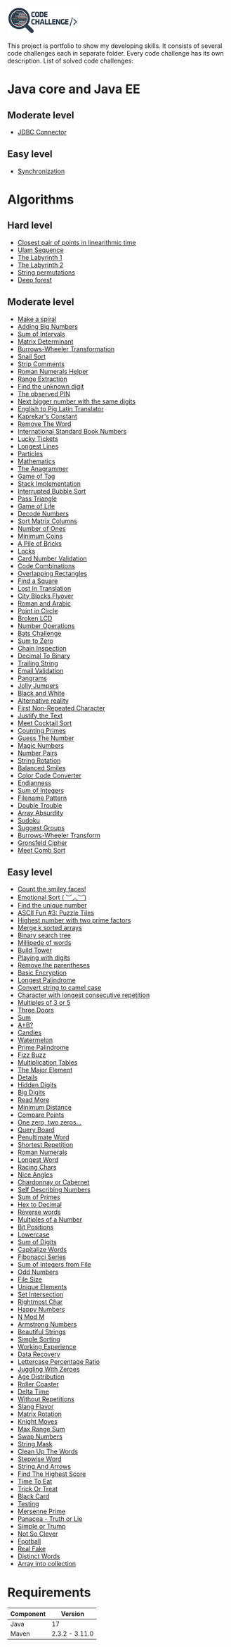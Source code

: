 ![Main Logo](code-challenge.png)

This project is portfolio to show my developing skills. 
It consists of several code challenges each in separate folder.
Every code challenge has its own description. 
List of solved code challenges:

Java core and Java EE
=====================

Moderate level
--------------
* [JDBC Connector](javaee/moderate/jdbc-connector/README.md)

Easy level
----------
* [Synchronization](javaee/easy/synchronization/README.md)


Algorithms
==========

Hard level
----------
* [Closest pair of points in linearithmic time](algorithms/hard/closestpairofpoints/README.md)
* [Ulam Sequence](algorithms/hard/ulam-sequence/README.md)
* [The Labyrinth 1](algorithms/hard/labyrinth/README.md)
* [The Labyrinth 2](algorithms/hard/labyrinth2/README.md)
* [String permutations](algorithms/hard/string-permutations/README.md)
* [Deep forest](algorithms/hard/deepforest/README.md)


Moderate level
--------------
* [Make a spiral](algorithms/moderate/makeaspiral/README.md)
* [Adding Big Numbers](algorithms/moderate/addingbignumbers/README.md)
* [Sum of Intervals](algorithms/moderate/sumofintervals/README.md)
* [Matrix Determinant](algorithms/moderate/matrixdeterminant/README.md)
* [Burrows-Wheeler Transformation](algorithms/moderate/burrows-wheeler-transformation/README.md)
* [Snail Sort](algorithms/moderate/snailsort/README.md)
* [Strip Comments](algorithms/moderate/stripcomments/README.md)
* [Roman Numerals Helper](algorithms/moderate/romannumeralshelper/README.md)
* [Range Extraction](algorithms/moderate/rangeextraction/README.md)
* [Find the unknown digit](algorithms/moderate/unknowndigit/README.md)
* [The observed PIN](algorithms/moderate/theobservedpin/README.md)
* [Next bigger number with the same digits](algorithms/moderate/nextbiggernumber/README.md)
* [English to Pig Latin Translator](algorithms/moderate/pig-latin/README.md)
* [Kaprekar's Constant](algorithms/moderate/kaprekars-constant/README.md)
* [Remove The Word](algorithms/moderate/remove-the-letters/README.md)
* [International Standard Book Numbers](algorithms/moderate/isbn/README.md)
* [Lucky Tickets](algorithms/moderate/lucky-tickets/README.md)
* [Longest Lines](algorithms/moderate/longest-lines/README.md)
* [Particles](algorithms/moderate/particles/README.md)
* [Mathematics](algorithms/moderate/math/README.md)
* [The Anagrammer](algorithms/moderate/anagrammer/README.md)
* [Game of Tag](algorithms/moderate/fifteen/README.md)
* [Stack Implementation](algorithms/moderate/stack-implementation/README.md)
* [Interrupted Bubble Sort](algorithms/moderate/interrupted-bubble-sort/README.md)
* [Pass Triangle](algorithms/moderate/pass-triangle/README.md)
* [Game of Life](algorithms/moderate/game-of-life/README.md)
* [Decode Numbers](algorithms/moderate/decode-numbers/README.md)
* [Sort Matrix Columns](algorithms/moderate/sort-matrix-columns/README.md)
* [Number of Ones](algorithms/moderate/number-of-ones/README.md)
* [Minimum Coins](algorithms/moderate/minimum-coins/README.md)
* [A Pile of Bricks](algorithms/moderate/a-pile-of-bricks/README.md)
* [Locks](algorithms/moderate/locks/README.md)
* [Card Number Validation](algorithms/moderate/card-number-validation/README.md)
* [Code Combinations](algorithms/moderate/code-combinations/README.md)
* [Overlapping Rectangles](algorithms/moderate/overlapping-rectangles/README.md)
* [Find a Square](algorithms/moderate/find-a-square/README.md)
* [Lost In Translation](algorithms/moderate/lost-in-translation/README.md)
* [City Blocks Flyover](algorithms/moderate/city-blocks-flyover/README.md)
* [Roman and Arabic](algorithms/moderate/roman-and-arabic/README.md)
* [Point in Circle](algorithms/moderate/point-in-circle/README.md)
* [Broken LCD](/moderatebroken-lcd/README.md)
* [Number Operations](algorithms/moderate/number-operations/README.md)
* [Bats Challenge](algorithms/moderate/bats-challenge/README.md)
* [Sum to Zero](algorithms/moderate/sum-to-zero/README.md)
* [Chain Inspection](algorithms/moderate/chain-inspection/README.md)
* [Decimal To Binary](algorithms/moderate/decimal-to-binary/README.md)
* [Trailing String](algorithms/moderate/trailing-string/README.md)
* [Email Validation](algorithms/moderate/email-validation/README.md)
* [Pangrams](algorithms/moderate/pangrams/README.md)
* [Jolly Jumpers](algorithms/moderate/jolly-jumpers/README.md)
* [Black and White](algorithms/moderate/black-and-white/README.md)
* [Alternative reality](algorithms/moderate/alternative-reality/README.md)
* [First Non-Repeated Character](algorithms/moderate/first-non-repeated-character/README.md)
* [Justify the Text](algorithms/moderate/justify-the-text/README.md)
* [Meet Cocktail Sort](algorithms/moderate/meet-cocktail-sort/README.md)
* [Counting Primes](algorithms/moderate/counting-primes/README.md)
* [Guess The Number](algorithms/moderate/guess-the-number/README.md)
* [Magic Numbers](algorithms/moderate/magic-numbers/README.md)
* [Number Pairs](algorithms/moderate/number-pairs/README.md)
* [String Rotation](algorithms/moderate/string-rotation/README.md)
* [Balanced Smiles](algorithms/moderate/balanced-smiles/README.md)
* [Color Code Converter](algorithms/moderate/color-code-converter/README.md)
* [Endianness](algorithms/moderate/endianness/README.md)
* [Sum of Integers](algorithms/moderate/sum-of-integers/README.md)
* [Filename Pattern](algorithms/moderate/filename-pattern/README.md)
* [Double Trouble](algorithms/moderate/double-trouble/README.md)
* [Array Absurdity](algorithms/moderate/array-absurdity/README.md)
* [Sudoku](algorithms/moderate/sudoku/README.md)
* [Suggest Groups](algorithms/moderate/suggest-groups/README.md)
* [Burrows-Wheeler Transform](algorithms/moderate/burrows-wheeler-transform/README.md)
* [Gronsfeld Cipher](algorithms/moderate/gronsfeld-cipher/README.md)
* [Meet Comb Sort](algorithms/moderate/meet-comb-sort/README.md)

Easy level
----------
* [Count the smiley faces!](algorithms/easy/countthesmileyfaces/README.md)
* [Emotional Sort ( ︶︿︶)](algorithms/easy/emotionalsort/README.md)
* [Find the unique number](algorithms/easy/uniquenumber/README.md)
* [ASCII Fun #3: Puzzle Tiles](algorithms/easy/puzzletiles/README.md)
* [Highest number with two prime factors](algorithms/easy/highestnumber/README.md)
* [Merge k sorted arrays](algorithms/easy/mergesortedarrays/README.md)
* [Binary search tree](algorithms/easy/binarysearchtree/README.md)
* [Millipede of words](algorithms/easy/millipedeofwords/README.md)
* [Build Tower](algorithms/easy/buildtower/README.md)
* [Playing with digits](algorithms/easy/playingwithdigits/README.md)
* [Remove the parentheses](algorithms/easy/removetheparentheses/README.md)
* [Basic Encryption](algorithms/easy/basicencryption/README.md)
* [Longest Palindrome](algorithms/easy/longestpalindrome/README.md)
* [Convert string to camel case](algorithms/easy/tocamelcase/README.md)
* [Character with longest consecutive repetition](algorithms/easy/characterwithlongest/README.md)
* [Multiples of 3 or 5](algorithms/easy/multiples3or5/README.md)
* [Three Doors](algorithms/easy/theedoors/README.md)
* [Sum](algorithms/easy/sum/README.md)
* [A+B?](algorithms/easy/aplusb/README.md)
* [Candies](algorithms/easy/candies/README.md)
* [Watermelon](algorithms/easy/watermelon/src/README.md)
* [Prime Palindrome](algorithms/easy/prime-palindrome/README.md)
* [Fizz Buzz](algorithms/easy/fizz-buzz/README.md)
* [Multiplication Tables](algorithms/easy/multiplication-tables/README.md)
* [The Major Element](/easy/the-major-element/README.md)
* [Details](/easy/details/README.md)
* [Hidden Digits](algorithms/easy/hidden-digits/README.md)
* [Big Digits](algorithms/easy/big-digits/README.md)
* [Read More](algorithms/easy/read-more/README.md)
* [Minimum Distance](algorithms/easy/minimum-distance/README.md)
* [Compare Points](algorithms/easy/compare-points/README.md)
* [One zero, two zeros...](algorithms/easy/one-zero-two-zeros/README.md)
* [Query Board](algorithms/easy/query-board/README.md)
* [Penultimate Word](algorithms/easy/penultimate-word/README.md)
* [Shortest Repetition](algorithms/easy/shortest-repetition/README.md) 
* [Roman Numerals](algorithms/easy/roman-numerals/README.md)
* [Longest Word](algorithms/easy/longest-word/README.md)
* [Racing Chars](algorithms/easy/racing-chars/README.md)
* [Nice Angles](algorithms/easy/nice-angles/README.md)
* [Chardonnay or Cabernet](algorithms/easy/chardonnay-or-cabernet/README.md)
* [Self Describing Numbers](algorithms/easy/self-describing-numbers/README.md)
* [Sum of Primes](algorithms/easy/sum-of-primes/README.md)
* [Hex to Decimal](algorithms/easy/hex-to-decimal/README.md)
* [Reverse words](algorithms/easy/reverse-words/README.md)
* [Multiples of a Number](algorithms/easy/multiples-of-a-number/README.md)
* [Bit Positions](algorithms/easy/bit-positions/README.md)
* [Lowercase](algorithms/easy/lowercase/README.md)
* [Sum of Digits](algorithms/easy/sum-of-digits/README.md)
* [Capitalize Words](algorithms/easy/capitalize-words/README.md)
* [Fibonacci Series](algorithms/easy/fibonacci-series/README.md)
* [Sum of Integers from File](algorithms/easy/sum-of-integers-from-file/README.md)
* [Odd Numbers](algorithms/easy/odd-numbers/README.md)
* [File Size](algorithms/easy/file-size/README.md)
* [Unique Elements](algorithms/easy/unique-elements/README.md)
* [Set Intersection](algorithms/easy/set-intersection/README.md)
* [Rightmost Char](algorithms/easy/rightmost-char/README.md)
* [Happy Numbers](algorithms/easy/happy-numbers/README.md)
* [N Mod M](algorithms/easy/n-mod-m/README.md)
* [Armstrong Numbers](algorithms/easy/armstrong-numbers/README.md)
* [Beautiful Strings](algorithms/easy/beautiful-strings/README.md)
* [Simple Sorting](algorithms/easy/simple-sorting/README.md)
* [Working Experience](algorithms/easy/working-experience/README.md)
* [Data Recovery](algorithms/easy/data-recovery/README.md)
* [Lettercase Percentage Ratio](algorithms/easy/lettercase-percentage-ratio/README.md)
* [Juggling With Zeroes](algorithms/easy/juggling-with-zeroes/README.md)
* [Age Distribution](algorithms/easy/age-distribution/README.md)
* [Roller Coaster](algorithms/easy/roller-coaster/README.md)
* [Delta Time](algorithms/easy/delta-time/README.md)
* [Without Repetitions](algorithms/easy/without-repetitions/README.md)
* [Slang Flavor](algorithms/easy/slang-flavor/README.md)
* [Matrix Rotation](algorithms/easy/matrix-rotation/README.md)
* [Knight Moves](algorithms/easy/knight-moves/README.md)
* [Max Range Sum](algorithms/easy/max-range-sum/README.md)
* [Swap Numbers](algorithms/easy/swap-numbers/README.md)
* [String Mask](algorithms/easy/string-mask/README.md)
* [Clean Up The Words](algorithms/easy/clean-up-the-words/README.md)
* [Stepwise Word](algorithms/easy/stepwise-word/README.md)
* [String And Arrows](algorithms/easy/string-and-arrows/README.md)
* [Find The Highest Score](algorithms/easy/find-the-highest-score/README.md)
* [Time To Eat](algorithms/easy/time-to-eat/README.md)
* [Trick Or Treat](algorithms/easy/trick-or-treat/README.md)
* [Black Card](algorithms/easy/black-card/README.md)
* [Testing](algorithms/easy/testing/README.md)
* [Mersenne Prime](algorithms/easy/mersenne-prime/README.md)
* [Panacea - Truth or Lie](algorithms/easy/panacea/README.md)
* [Simple or Trump](algorithms/easy/simple-or-trump/README.md)
* [Not So Clever](algorithms/easy/not-so-clever/README.md)
* [Football](algorithms/easy/football/README.md)
* [Real Fake](algorithms/easy/real-fake/README.md)
* [Distinct Words](algorithms/easy/distinct-words/README.md)
* [Array into collection](algorithms/easy/array-into-collection/README.md)

Requirements
============

| Component | Version        |
|-----------|----------------|
| Java      | 17             |
| Maven     | 2.3.2 - 3.11.0 |

